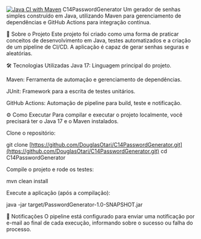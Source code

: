 [![Java CI with Maven](https://github.com/DouglasOtani/C14PasswordGenerator/actions/workflows/maven.yml/badge.svg)](https://github.com/DouglasOtani/C14PasswordGenerator/actions/workflows/maven.yml)
C14PasswordGenerator
Um gerador de senhas simples construído em Java, utilizando Maven para gerenciamento de dependências e GitHub Actions para integração contínua.

🚀 Sobre o Projeto
Este projeto foi criado como uma forma de praticar conceitos de desenvolvimento em Java, testes automatizados e a criação de um pipeline de CI/CD. A aplicação é capaz de gerar senhas seguras e aleatórias.

🛠️ Tecnologias Utilizadas
Java 17: Linguagem principal do projeto.

Maven: Ferramenta de automação e gerenciamento de dependências.

JUnit: Framework para a escrita de testes unitários.

GitHub Actions: Automação de pipeline para build, teste e notificação.

⚙️ Como Executar
Para compilar e executar o projeto localmente, você precisará ter o Java 17 e o Maven instalados.

Clone o repositório:

git clone [https://github.com/DouglasOtari/C14PasswordGenerator.git](https://github.com/DouglasOtari/C14PasswordGenerator.git)
cd C14PasswordGenerator

Compile o projeto e rode os testes:

mvn clean install

Execute a aplicação (após a compilação):

java -jar target/PasswordGenerator-1.0-SNAPSHOT.jar

📧 Notificações
O pipeline está configurado para enviar uma notificação por e-mail ao final de cada execução, informando sobre o sucesso ou falha do processo.
